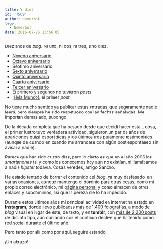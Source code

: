 ```yaml
---
title: Y diez
id: '7569'
author: neverbot
tags:
  - Neverbot
date: 2016-07-26 13:56:05
---
```


Diez años de _blog_. Ni uno, ni dos, ni tres, sino diez.

*   [Noveno aniversario](https://www.neverbot.com/nueve/)
*   [Octavo aniversario](https://www.neverbot.com/ocho/)
*   [Séptimo aniversario](https://www.neverbot.com/septimo-aniversario/)
*   [Sexto aniversario](https://www.neverbot.com/sexto-aniversario/)
*   [Quinto aniversario](https://www.neverbot.com/quinto-aniversario/)
*   [Cuarto aniversario](https://www.neverbot.com/cuarto-aniversario-de-neverbot-com/)
*   [Tercer aniversario](https://www.neverbot.com/tercer-aniversario-del-blog/)
*   El primero y segundo no tuvieron _posts_
*   [¡Hola Mundo!](https://www.neverbot.com/hello-world/), el primer _post_

No tiene mucho sentido ya publicar estas entradas, que seguramente nadie leerá, pero siempre he sido respetuoso con las fechas señaladas. Me importan demasiado, supongo.

De la década completa que ha pasado desde que decidí hacer esta... cosa, el primer lustro tuvo verdadera actividad, siguieron un par de años de apariciones quizá esporádicas y los últimos tres puramente testimoniales (aunque de cuando en cuando me arrancase con algún post espontáneo sin avisar a nadie).

Parece que han sido cuatro días, pero lo cierto es que en el año 2006 los _smartphones_ tal y como los conocemos hoy aún no existían, ni llamábamos a nadie _hipster_ todavía. Cosas veredes, amigo Sancho.

He estado tentado de borrar el contenido del _blog_, ya muy desfasado, en varias ocasiones, aunque mantengo el dominio para otras cosas, como mi propio correo electrónico, mi [página personal](https://www.neverbot.com)  y como almacén de otros enlaces y subdominios, así que la pereza me lo ha impedido.

Durante estos últimos años mi principal actividad en internet ha estado en **Instagram**, donde llevo publicadas [más de 1.400 fotografías](https://www.instagram.com/neverbot/), a modo de _blog_ visual en lugar de este, de texto, y en **tumblr**, con [más de 2.200 posts](http://neverbot.tumblr.com/) de distinto tipo, aún contando con el continuo declive que ha tenido como red social durante el último año.

Pero tanto por allí como por aquí, seguiré estando.

¡Un abrazo!